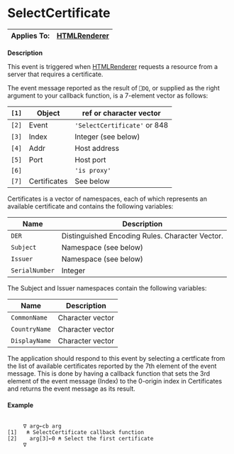 




<h1 class="heading"><span class="name">SelectCertificate</span></h1>

| Applies To: | [HTMLRenderer](../a-z/htmlrenderer.md) |
| --- | ---  |


**Description**


This event is triggered when [HTMLRenderer](../a-z/htmlrenderer.md) requests a resource from a server that requires a certificate.




The event message reported as the result of `⎕DQ`, or supplied as the right argument to your callback function, is a 7-element vector as follows:


| `[1]` | Object | ref or character vector |
| --- | --- | ---  |
| `[2]` | Event | `'SelectCertificate'` or 848 |
| `[3]` | Index | Integer (see below) |
| `[4]` | Addr | Host address |
| `[5]` | Port | Host port |
| `[6]` |  | `'is proxy'` |
| `[7]` | Certificates | See below |




Certificates is a vector of namespaces, each of which represents an available certificate and contains the following variables:


| Name | Description |
| --- | ---  |
| `DER` | Distinguished Encoding Rules. Character Vector. |
| `Subject` | Namespace (see below) |
| `Issuer` | Namespace (see below) |
| `SerialNumber` | Integer |




The Subject and Issuer namespaces contain the following variables:


| Name | Description |
| --- | ---  |
| `CommonName` | Character vector |
| `CountryName` | Character vector |
| `DisplayName` | Character vector |



The application should respond to this event by selecting a certficate from the list of available certificates reported by the 7th element of the event message. This is done by having a callback function that sets the 3rd element of the event message (Index) to the 0-origin index in Certificates and returns the event message as its result.

#### Example
```apl

     ∇ arg←cb arg
[1]   ⍝ SelectCertificate callback function
[2]    arg[3]←0 ⍝ Select the first certificate
     ∇
```


